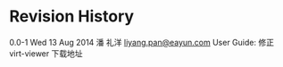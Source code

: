 # Revision History

0.0-1 Wed 13 Aug 2014 潘 礼洋 <liyang.pan@eayun.com> User Guide: 修正
virt-viewer 下载地址
